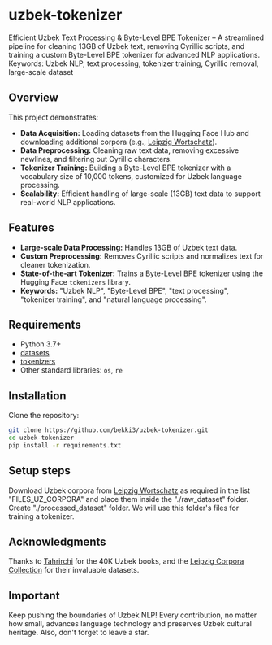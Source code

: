 # uzbek-tokenizer

Efficient Uzbek Text Processing &amp; Byte-Level BPE Tokenizer – A streamlined pipeline for cleaning 13GB of Uzbek text, removing Cyrillic scripts, and training a custom Byte-Level BPE tokenizer for advanced NLP applications. Keywords: Uzbek NLP, text processing, tokenizer training, Cyrillic removal, large-scale dataset

## Overview

This project demonstrates:
- **Data Acquisition:** Loading datasets from the Hugging Face Hub and downloading additional corpora (e.g., [Leipzig Wortschatz](https://wortschatz.uni-leipzig.de/en/download/Uzbek)).
- **Data Preprocessing:** Cleaning raw text data, removing excessive newlines, and filtering out Cyrillic characters.
- **Tokenizer Training:** Building a Byte-Level BPE tokenizer with a vocabulary size of 10,000 tokens, customized for Uzbek language processing.
- **Scalability:** Efficient handling of large-scale (13GB) text data to support real-world NLP applications.

## Features

- **Large-scale Data Processing:** Handles 13GB of Uzbek text data.
- **Custom Preprocessing:** Removes Cyrillic scripts and normalizes text for cleaner tokenization.
- **State-of-the-art Tokenizer:** Trains a Byte-Level BPE tokenizer using the Hugging Face `tokenizers` library.
- **Keywords:** "Uzbek NLP", "Byte-Level BPE", "text processing", "tokenizer training", and "natural language processing".

## Requirements

- Python 3.7+
- [datasets](https://github.com/huggingface/datasets)
- [tokenizers](https://github.com/huggingface/tokenizers)
- Other standard libraries: `os`, `re`

## Installation

Clone the repository:

```bash
git clone https://github.com/bekki3/uzbek-tokenizer.git
cd uzbek-tokenizer
pip install -r requirements.txt
```

## Setup steps

Download Uzbek corpora from [Leipzig Wortschatz](https://wortschatz.uni-leipzig.de/en/download/Uzbek) as required in the list "FILES_UZ_CORPORA" and place them inside the "./raw_dataset" folder.
Create "./processed_dataset" folder. We will use this folder's files for training a tokenizer.

## Acknowledgments

Thanks to [Tahrirchi](https://huggingface.co/tahrirchi) for the 40K Uzbek books, and the [Leipzig Corpora Collection](https://wortschatz.uni-leipzig.de/en/download/Uzbek) for their invaluable datasets.

## Important

Keep pushing the boundaries of Uzbek NLP! Every contribution, no matter how small, advances language technology and preserves Uzbek cultural heritage. Also, don't forget to leave a star.
